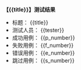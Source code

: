 __【{{title}}】测试结果__
  * 标题： {{title}}
  * 测试人员： {{tester}}
  * 成功用例： {{p_number}}
  * 失败用例： {{f_number}}
  * 错误用例： {{e_number}}
  * 跳过用例： {{s_number}}
